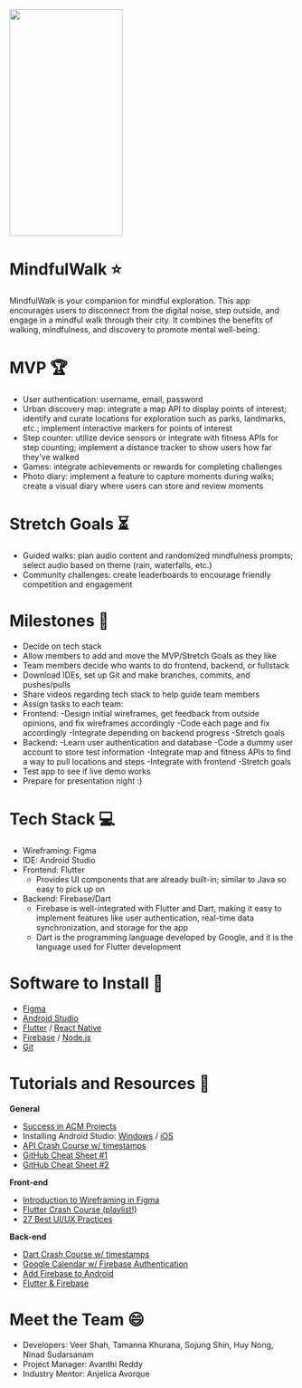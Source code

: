 <img src="https://www.welcome-to-times-square.com/wp-content/uploads/2022/07/The-world-before-your-feet-New-York-City-Photo-credit-garin-chadwick-1280692-unsplash-1180x787-1.jpg" width="200" height="400">


# MindfulWalk ⭐

MindfulWalk is your companion for mindful exploration. This app encourages users to disconnect from the digital noise, step outside, and engage in a mindful walk through their city. It combines the benefits of walking, mindfulness, and discovery to promote mental well-being.

# MVP 🏆

* User authentication: username, email, password
* Urban discovery map: integrate a map API to display points of interest; identify and curate locations for exploration such as parks, landmarks, etc.; implement interactive markers for points of interest 
* Step counter: utilize device sensors or integrate with fitness APIs for step counting; implement a distance tracker to show users how far they've walked
* Games: integrate achievements or rewards for completing challenges
* Photo diary: implement a feature to capture moments during walks; create a visual diary where users can store and review moments

# Stretch Goals ⏳

* Guided walks: plan audio content and randomized mindfulness prompts; select audio based on theme (rain, waterfalls, etc.)
* Community challenges: create leaderboards to encourage friendly competition and engagement

# Milestones 🚀

* Decide on tech stack
* Allow members to add and move the MVP/Stretch Goals as they like
* Team members decide who wants to do frontend, backend, or fullstack 
* Download IDEs, set up Git and make branches, commits, and pushes/pulls
* Share videos regarding tech stack to help guide team members
* Assign tasks to each team:
* Frontend:
    -Design initial wireframes, get feedback from outside opinions, and fix wireframes accordingly 
    -Code each page and fix accordingly 
    -Integrate depending on backend progress
    -Stretch goals
* Backend:
    -Learn user authentication and database
    -Code a dummy user account to store test information
    -Integrate map and fitness APIs to find a way to pull locations and steps
    -Integrate with frontend
    -Stretch goals
* Test app to see if live demo works
* Prepare for presentation night :)


# Tech Stack 💻

* Wireframing: Figma
* IDE: Android Studio
* Frontend: Flutter
  * Provides UI components that are already built-in; similar to Java so easy to pick up on
* Backend: Firebase/Dart
  * Firebase is well-integrated with Flutter and Dart, making it easy to implement features like user authentication, real-time data synchronization, and storage for the app
  * Dart is the programming language developed by Google, and it is the language used for Flutter development


# Software to Install 📱

  - [Figma](https://www.figma.com/downloads/)
  - [Android Studio](https://developer.android.com/studio/install)
  - [Flutter](https://docs.flutter.dev/get-started/install) / [React Native](https://archive.reactnative.dev/docs/getting-started)
  - [Firebase](https://firebase.google.com/docs/cli) / [Node.js](https://nodejs.org/en/download/)
  - [Git](https://git-scm.com/downloads)


# Tutorials and Resources 🔎 

  **General**
  - [Success in ACM Projects](https://docs.google.com/document/d/18Zi3DrKG5e6g5Bojr8iqxIu6VIGl86YBSFlsnJnlM88/edit#heading=h.ky82xv3vtbpi)
  - Installing Android Studio: [Windows](https://www.youtube.com/watch?v=0zx_eFyHRU0) / [iOS](https://www.youtube.com/watch?v=ri90tcQL-Aw)
  - [API Crash Course w/ timestamps](https://www.youtube.com/watch?v=GZvSYJDk-us)
  - [GitHub Cheat Sheet #1](https://education.github.com/git-cheat-sheet-education.pdf)
  - [GitHub Cheat Sheet #2](https://drive.google.com/file/d/1OddwoSvNJ3dQuEBw3RERieMXmOicif9_/view)
  
  **Front-end**
  - [Introduction to Wireframing in Figma](https://www.youtube.com/watch?v=6t_dYhXyYjI)
  - [Flutter Crash Course (playlist!)](https://www.youtube.com/playlist?list=PL4cUxeGkcC9jLYyp2Aoh6hcWuxFDX6PBJ)
  - [27 Best UI/UX Practices](https://729solutions.com/ux-ui-best-practices/)
  
  **Back-end**
  - [Dart Crash Course w/ timestamps](https://www.youtube.com/watch?v=5xlVP04905w)
  - [Google Calendar w/ Firebase Authentication](https://www.youtube.com/watch?v=Bj15-6rBHQw)
  - [Add Firebase to Android](https://firebase.google.com/docs/android/setup)
  - [Flutter & Firebase](https://www.youtube.com/watch?v=sfA3NWDBPZ4&list=PL4cUxeGkcC9j--TKIdkb3ISfRbJeJYQwC)
  
  # Meet the Team 😄
  * Developers: Veer Shah, Tamanna Khurana, Sojung Shin, Huy Nong, Ninad Sudarsanam
  * Project Manager: Avanthi Reddy
  * Industry Mentor: Anjelica Avorque

